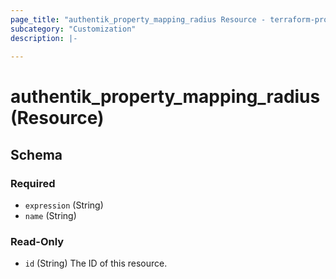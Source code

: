 ```yaml
---
page_title: "authentik_property_mapping_radius Resource - terraform-provider-authentik"
subcategory: "Customization"
description: |-
  
---
```


# authentik_property_mapping_radius (Resource)





<!-- schema generated by tfplugindocs -->
## Schema

### Required

- `expression` (String)
- `name` (String)

### Read-Only

- `id` (String) The ID of this resource.
